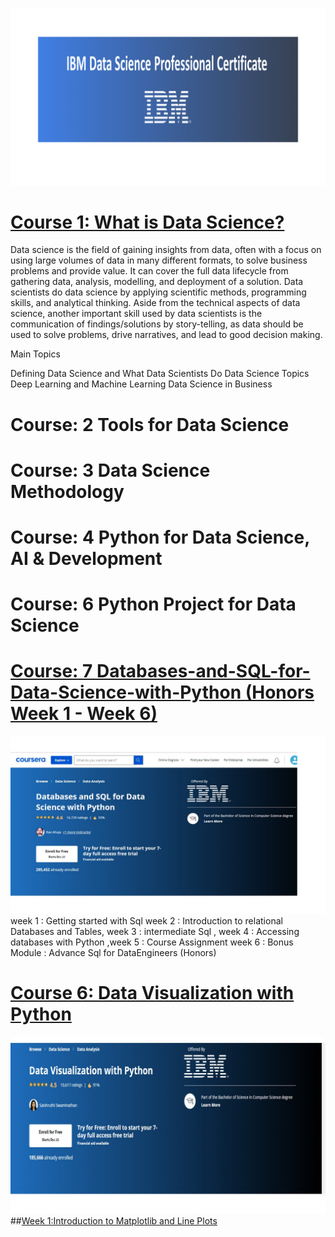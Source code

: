 ![](https://github.com/DerartuDagne/IBM-Data-Science-Professional-Certificate/blob/main/Images/Ibmimage.png)
# [Course 1: What is Data Science?](https://github.com/DerartuDagne/IBM-Data-Science-Professional-Certificate/blob/main/Course%201:%20What%20is%20Data%20Science%20%3F)

Data science is the field of gaining insights from data, often with a focus on using large volumes of data in many different formats, to solve business problems and provide value. It can cover the full data lifecycle from gathering data, analysis, modelling, and deployment of a solution. Data scientists do data science by applying scientific methods, programming skills, and analytical thinking. Aside from the technical aspects of data science, another important skill used by data scientists is the communication of findings/solutions by story-telling, as data should be used to solve problems, drive narratives, and lead to good decision making.

Main Topics

Defining Data Science and What Data Scientists Do
Data Science Topics
Deep Learning and Machine Learning
Data Science in Business
# Course: 2 Tools for Data Science
# Course: 3 Data Science Methodology
# Course: 4 Python for Data Science, AI & Development
# Course: 6 Python Project for Data Science
# [Course: 7 Databases-and-SQL-for-Data-Science-with-Python (Honors Week 1 - Week 6)](https://www.coursera.org/learn/sql-data-science/home/week/6)
![](https://github.com/DerartuDagne/IBM-Data-Science-Professional-Certificate/blob/main/Images/IBMDB.jpg) week 1 : Getting started with Sql
week 2 : Introduction to relational Databases and Tables, week 3 : intermediate Sql , week 4 : Accessing databases with Python ,week 5 : Course Assignment 
week 6 : Bonus Module : Advance Sql for DataEngineers (Honors)
# [Course 6: Data Visualization with Python](https://www.coursera.org/learn/python-for-data-visualization)
![](https://github.com/DerartuDagne/IBM-Data-Science-Professional-Certificate/blob/main/Images/Datavizpyt.jpg)
##[Week 1:Introduction to Matplotlib and Line Plots]()
